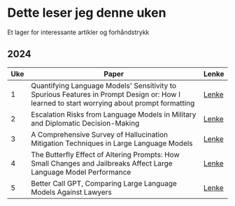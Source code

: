 # Dette leser jeg denne uken

Et lager for interessante artikler og forhåndstrykk

## 2024

| **Uke** |  **Paper** | **Lenke** |
| ------------- | ------------- | ------------- |
| 1 | Quantifying Language Models' Sensitivity to Spurious Features in Prompt Design or: How I learned to start worrying about prompt formatting |[Lenke](http://arxiv.org/abs/2310.11324) |
| 2 | Escalation Risks from Language Models in Military and Diplomatic Decision-Making |[Lenke](http://arxiv.org/abs/2401.03408) |
| 3 | A Comprehensive Survey of Hallucination Mitigation Techniques in Large Language Models |[Lenke](http://arxiv.org/abs/2401.01313) |
| 4 | The Butterfly Effect of Altering Prompts: How Small Changes and Jailbreaks Affect Large Language Model Performance |[Lenke](http://arxiv.org/abs/2401.03729) |
| 5 | Better Call GPT, Comparing Large Language Models Against Lawyers |[Lenke](http://arxiv.org/abs/2401.16212) |